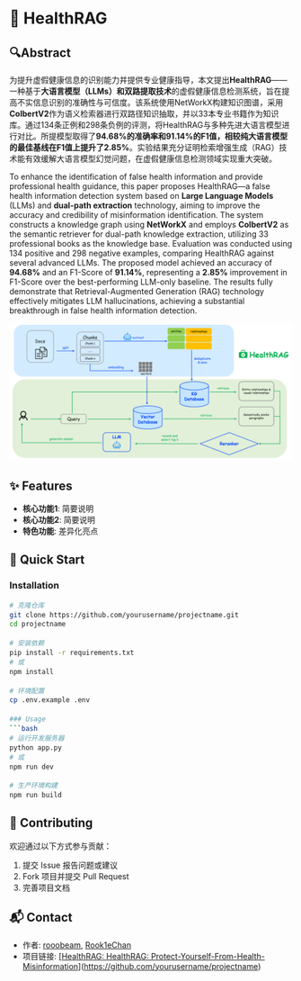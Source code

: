 # 💊 HealthRAG

## 🔍Abstract

为提升虚假健康信息的识别能力并提供专业健康指导，本文提出**HealthRAG**——一种基于**大语言模型（LLMs）**和**双路提取技术**的虚假健康信息检测系统，旨在提高不实信息识别的准确性与可信度。该系统使用NetWorkX构建知识图谱，采用**ColbertV2**作为语义检索器进行双路径知识抽取，并以33本专业书籍作为知识库。通过134条正例和298条负例的评测，将HealthRAG与多种先进大语言模型进行对比。所提模型取得了**94.68%**的准确率和**91.14%**的F1值，相较纯大语言模型的最佳基线在F1值上提升了**2.85%**。实验结果充分证明检索增强生成（RAG）技术能有效缓解大语言模型幻觉问题，在虚假健康信息检测领域实现重大突破。

To enhance the identification of false health information and provide professional health guidance, this paper proposes HealthRAG—a false health information detection system based on **Large Language Models** (LLMs) and **dual-path extraction** technology, aiming to improve the accuracy and credibility of misinformation identification. The system constructs a knowledge graph using **NetWorkX** and employs **ColbertV2** as the semantic retriever for dual-path knowledge extraction, utilizing 33 professional books as the knowledge base. Evaluation was conducted using 134 positive and 298 negative examples, comparing HealthRAG against several advanced LLMs. The proposed model achieved an accuracy of **94.68%** and an F1-Score of **91.14%**, representing a **2.85%** improvement in F1-Score over the best-performing LLM-only baseline. The results fully demonstrate that Retrieval-Augmented Generation (RAG) technology effectively mitigates LLM hallucinations, achieving a substantial breakthrough in false health information detection.

![overview](pictures/overview.png)



## ✨ Features

- **核心功能1**: 简要说明
- **核心功能2**: 简要说明
- **特色功能**: 差异化亮点



## 🚀 Quick Start



### Installation

```bash
# 克隆仓库
git clone https://github.com/yourusername/projectname.git
cd projectname

# 安装依赖
pip install -r requirements.txt
# 或
npm install

# 环境配置
cp .env.example .env

### Usage
```bash
# 运行开发服务器
python app.py
# 或
npm run dev

# 生产环境构建
npm run build
```


## 🤝 Contributing

欢迎通过以下方式参与贡献：

1. 提交 Issue 报告问题或建议
2. Fork 项目并提交 Pull Request
3. 完善项目文档



## 📬 Contact

- 作者: [rooobeam](https://github.com/rooobeam), [Rook1eChan](https://github.com/Rook1eChan)
- 项目链接: [[HealthRAG: HealthRAG: Protect-Yourself-From-Health-Misinformation](https://github.com/rooobeam/HealthRAG)](https://github.com/yourusername/projectname)

